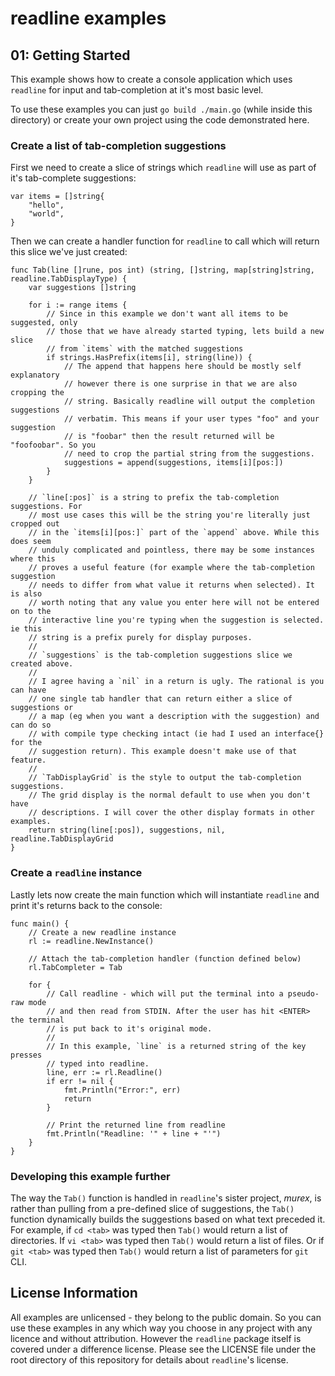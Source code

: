 # readline examples

## 01: Getting Started

This example shows how to create a console application which uses `readline`
for input and tab-completion at it's most basic level.

To use these examples you can just `go build ./main.go` (while inside this
directory) or create your own project using the code demonstrated here.

### Create a list of tab-completion suggestions

First we need to create a slice of strings which `readline` will use as part of
it's tab-complete suggestions:

```
var items = []string{
	"hello",
	"world",
}
```

Then we can create a handler function for `readline` to call which will return
this slice we've just created:

```
func Tab(line []rune, pos int) (string, []string, map[string]string, readline.TabDisplayType) {
	var suggestions []string

	for i := range items {
		// Since in this example we don't want all items to be suggested, only
		// those that we have already started typing, lets build a new slice
		// from `items` with the matched suggestions
		if strings.HasPrefix(items[i], string(line)) {
			// The append that happens here should be mostly self explanatory
			// however there is one surprise in that we are also cropping the
			// string. Basically readline will output the completion suggestions
			// verbatim. This means if your user types "foo" and your suggestion
			// is "foobar" then the result returned will be "foofoobar". So you
			// need to crop the partial string from the suggestions.
			suggestions = append(suggestions, items[i][pos:])
		}
	}

	// `line[:pos]` is a string to prefix the tab-completion suggestions. For
	// most use cases this will be the string you're literally just cropped out
	// in the `items[i][pos:]` part of the `append` above. While this does seem
	// unduly complicated and pointless, there may be some instances where this
	// proves a useful feature (for example where the tab-completion suggestion
	// needs to differ from what value it returns when selected). It is also
	// worth noting that any value you enter here will not be entered on to the
	// interactive line you're typing when the suggestion is selected. ie this
	// string is a prefix purely for display purposes.
	//
	// `suggestions` is the tab-completion suggestions slice we created above.
	//
	// I agree having a `nil` in a return is ugly. The rational is you can have
	// one single tab handler that can return either a slice of suggestions or
	// a map (eg when you want a description with the suggestion) and can do so
	// with compile type checking intact (ie had I used an interface{} for the
	// suggestion return). This example doesn't make use of that feature.
	//
	// `TabDisplayGrid` is the style to output the tab-completion suggestions.
	// The grid display is the normal default to use when you don't have
	// descriptions. I will cover the other display formats in other examples.
	return string(line[:pos]), suggestions, nil, readline.TabDisplayGrid
}
```

### Create a `readline` instance

Lastly lets now create the main function which will instantiate `readline` and
print it's returns back to the console:


```
func main() {
	// Create a new readline instance
	rl := readline.NewInstance()

	// Attach the tab-completion handler (function defined below)
	rl.TabCompleter = Tab

	for {
		// Call readline - which will put the terminal into a pseudo-raw mode
		// and then read from STDIN. After the user has hit <ENTER> the terminal
		// is put back to it's original mode.
		//
		// In this example, `line` is a returned string of the key presses
		// typed into readline.
		line, err := rl.Readline()
		if err != nil {
			fmt.Println("Error:", err)
			return
		}

		// Print the returned line from readline
		fmt.Println("Readline: '" + line + "'")
	}
}
```

### Developing this example further

The way the `Tab()` function is handled in `readline`'s sister project, _murex_,
is rather than pulling from a pre-defined slice of suggestions, the `Tab()`
function dynamically builds the suggestions based on what text preceded it.
For example, if `cd <tab>` was typed then `Tab()` would return a list of
directories. If `vi <tab>` was typed then `Tab()` would return a list of files.
Or if `git <tab>` was typed then `Tab()` would return a list of parameters for
`git` CLI.

## License Information

All examples are unlicensed - they belong to the public domain. So you can use
these examples in any which way you choose in any project with any licence and
without attribution. However the `readline` package itself is covered under a
difference license. Please see the LICENSE file under the root directory of
this repository for details about `readline`'s license.
